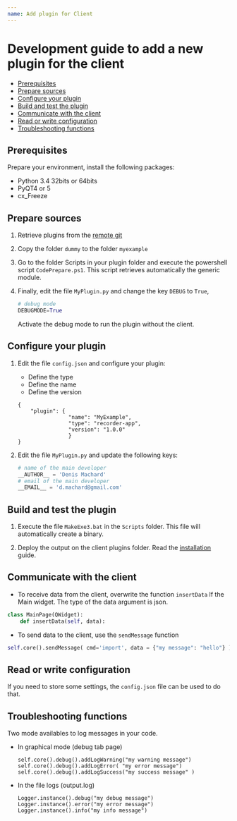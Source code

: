 ```yaml
---
name: Add plugin for Client
---
```


# Development guide to add a new plugin for the client

* [Prerequisites](new_plugin#prerequisites)
* [Prepare sources](new_plugin#configure-your-plugin)
* [Configure your plugin](new_plugin#configure-your-plugin)
* [Build and test the plugin](new_plugin#build-and-test-the-plugin)
* [Communicate with the client](new_plugin#communicate-with-the-client)
* [Read or write configuration](new_plugin#read-or-write-configuration)
* [Troubleshooting functions](new_plugin#troubleshooting-functions)

## Prerequisites

Prepare your environment, install the following packages:

- Python 3.4 32bits or 64bits
- PyQT4 or 5
- cx_Freeze

## Prepare sources

1. Retrieve plugins from the [remote git](http://support.extensivetesting.org/extensivetesting/plugins-client.git)

2. Copy the folder `dummy` to the folder `myexample`

3. Go to the folder Scripts in your plugin folder and execute the powershell script `CodePrepare.ps1`. 
This script retrieves automatically the generic module.

4. Finally, edit the file `MyPlugin.py` and change the key `DEBUG` to `True`,

    ```python
    # debug mode
    DEBUGMODE=True
    ```
    
    Activate the debug mode to run the plugin without the client.

## Configure your plugin

1. Edit the file `config.json` and configure your plugin:

    - Define the type
    - Define the name
    - Define the version

    ```
    {
        "plugin": {
                    "name": "MyExample", 
                    "type": "recorder-app", 
                    "version": "1.0.0" 
                    }
    }
    ```
    
2. Edit the file `MyPlugin.py` and update the following keys:
    
    ```python
    # name of the main developer
    __AUTHOR__ = 'Denis Machard'
    # email of the main developer
    __EMAIL__ = 'd.machard@gmail.com'
    ```
    
## Build and test the plugin

1. Execute the file `MakeExe3.bat` in the `Scripts` folder. This file will automatically create a binary.   

2. Deploy the output on the client plugins folder. Read the [installation](http://documentations.extensivetesting.org/docs/client_plugin_deployment/installation) guide.

## Communicate with the client

- To receive data from the client, overwrite the function `insertData` lf the Main widget.
The type of the data argument is json.

```python
class MainPage(QWidget):
    def insertData(self, data):
```

- To send data to the client, use the `sendMessage` function

```python
self.core().sendMessage( cmd='import', data = {"my message": "hello"} )
```

## Read or write configuration

If you need to store some settings, the `config.json` file can be used to do that.

## Troubleshooting functions

Two mode availables to log messages in your code.

- In graphical mode (debug tab page)

    ```
    self.core().debug().addLogWarning("my warning message")
    self.core().debug().addLogError( "my error message")
    self.core().debug().addLogSuccess("my success message" )
    ```

- In the file logs (output.log)
 
    ```
    Logger.instance().debug("my debug message")
    Logger.instance().error("my error message")
    Logger.instance().info("my info message")
    ```



